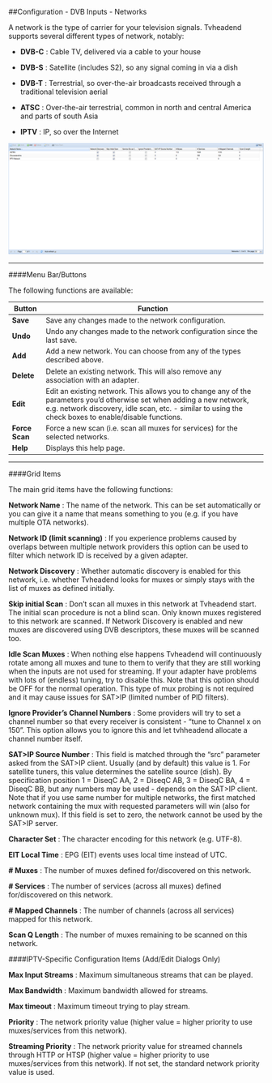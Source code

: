 ##Configuration - DVB Inputs - Networks

A network is the type of carrier for your television signals. Tvheadend
supports several different types of network, notably:

* **DVB-C** : Cable TV, delivered via a cable to your house

* **DVB-S** : Satellite (includes S2), so any signal coming in via a dish

* **DVB-T** : Terrestrial, so over-the-air broadcasts received through a
traditional television aerial

* **ATSC** : Over-the-air terrestrial, common in north and central America
and parts of south Asia

* **IPTV** : IP, so over the Internet

!['Networks' Tab Screenshot](docresources/configdvbnetwork.png)

---

####Menu Bar/Buttons

The following functions are available:

Button         | Function
---------------|---------
**Save**       | Save any changes made to the network configuration.
**Undo**       | Undo any changes made to the network configuration since the last save.
**Add**        | Add a new network. You can choose from any of the types described above.
**Delete**     | Delete an existing network. This will also remove any association with an adapter.
**Edit**       | Edit an existing network. This allows you to change any of the parameters you’d otherwise set when adding a new network, e.g. network discovery, idle scan, etc. - similar to using the check boxes to enable/disable functions.
**Force Scan** | Force a new scan (i.e. scan all muxes for services) for the selected networks.
**Help**       | Displays this help page. 

---

####Grid Items

The main grid items have the following functions:

**Network Name**
: The name of the network. This can be set automatically or you can give
  it a name that means something to you (e.g. if you have multiple OTA
  networks).

**Network ID (limit scanning)**
: If you experience problems caused by overlaps between multiple network
  providers this option can be used to filter which network ID is received
  by a given adapter.
  
**Network Discovery**
: Whether automatic discovery is enabled for this network, i.e. whether
  Tvheadend looks for muxes or simply stays with the list of muxes as
  defined initially.

**Skip initial Scan**
: Don’t scan all muxes in this network at Tvheadend start. The initial
  scan procedure is not a blind scan. Only known muxes registered to this
  network are scanned. If Network Discovery is enabled and new muxes are
  discovered using DVB descriptors, these muxes will be scanned too.

**Idle Scan Muxes**
: When nothing else happens Tvheadend will continuously rotate among all
  muxes and tune to them to verify that they are still working when the
  inputs are not used for streaming. If your adapter have problems with
  lots of (endless) tuning, try to disable this. Note that this option
  should be OFF for the normal operation. This type of mux probing is not
  required and it may cause issues for SAT\>IP (limited number of PID
  filters).

**Ignore Provider’s Channel Numbers**
: Some providers will try to set a channel number so that every receiver
  is consistent - “tune to Channel x on 150”. This option allows you to
  ignore this and let tvhheadend allocate a channel number itself.

**SAT\>IP Source Number**
: This field is matched through the “src” parameter asked from the SAT\>IP
  client. Usually (and by default) this value is 1. For satellite tuners,
  this value determines the satellite source (dish). By specification
  position 1 = DiseqC AA, 2 = DiseqC AB, 3 = DiseqC BA, 4 = DiseqC BB, but
  any numbers may be used - depends on the SAT>IP client. Note that if
  you use same number for multiple networks, the first matched network
  containing the mux with requested parameters will win (also for unknown
  mux). If this field is set to zero, the network cannot be used by the
  SAT>IP server.

**Character Set**
: The character encoding for this network (e.g. UTF-8).

**EIT Local Time**
: EPG (EIT) events uses local time instead of UTC.

**# Muxes**
: The number of muxes defined for/discovered on this network.

**# Services**
: The number of services (across all muxes) defined for/discovered on this network.

**# Mapped Channels**
: The number of channels (across all services) mapped for this network.

**Scan Q Length**
: The number of muxes remaining to be scanned on this network.

####IPTV-Specific Configuration Items (Add/Edit Dialogs Only)

**Max Input Streams**
: Maximum simultaneous streams that can be played.

**Max Bandwidth**
: Maximum bandwidth allowed for streams.

**Max timeout**
: Maximum timeout trying to play stream.

**Priority**
: The network priority value (higher value = higher priority to use
  muxes/services from this network).

**Streaming Priority**
: The network priority value for streamed channels through HTTP or
  HTSP (higher value = higher priority to use muxes/services from this
  network). If not set, the standard network priority value is used.
